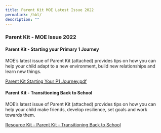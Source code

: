 ```yaml
---
title: Parent Kit MOE Latest Issue 2022
permalink: /hbl/
description: ""
---
```

### **Parent Kit - MOE Issue 2022**
#### **Parent Kit - Starting your Primary 1 Journey**
MOE’s latest issue of Parent Kit (attached) provides tips on how you can help your child adapt to a new environment, build new relationships and learn new things.


[Parent Kit Starting Your P1 Journey.pdf](/files/parent%20kit%20p1%20journey.pdf)

#### **Parent Kit - Transitioning Back to School**
MOE’s latest issue of Parent Kit (attached) provides tips on how you can help your child make friends, develop resilience, set goals and work towards them.



[Resource Kit - Parent Kit - Transitioning Back to School](/files/back%20to%20school.pdf)